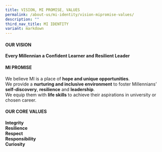 ```yaml
---
title: VISION, MI PROMISE, VALUES
permalink: /about-us/mi-identity/vision-mipromise-values/
description: ""
third_nav_title: MI IDENTITY
variant: markdown
---
```

<h4><strong>OUR VISION</strong></h4>
<p><strong>Every Millennian a Confident Learner and Resilient Leader</strong>
</p>
<h4><strong>MI PROMISE</strong></h4>
<p>We believe MI is a place of <strong>hope and unique opportunities</strong>. <br>
	We provide a <strong>nurturing and inclusive environment</strong> to foster Millennians’ <strong>self-discovery</strong>, <strong>resilience</strong> and <strong>leadership</strong>. <br> 
	We equip them with <strong>life skills</strong> to achieve their aspirations in university or chosen career.
</p>
<h4><strong>OUR CORE VALUES</strong></h4>
<p><strong>Integrity<br>Resilience<br>Respect<br>Responsibility<br>Curiosity</strong></p>